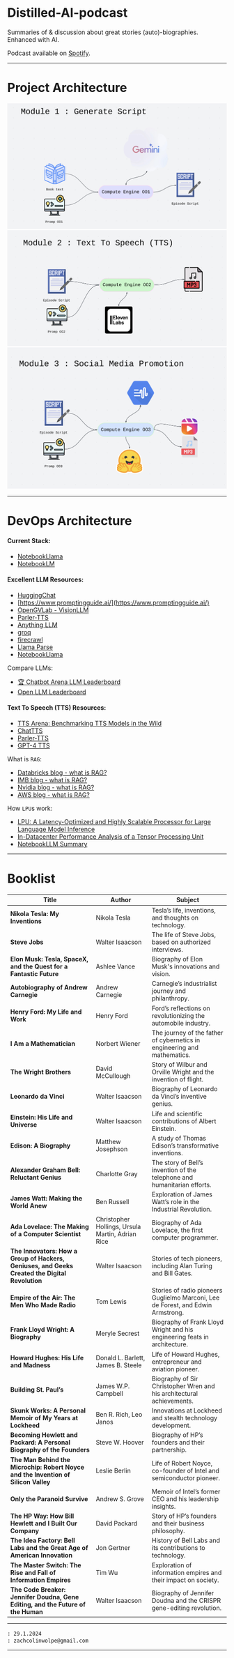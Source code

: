 # Distilled-AI-podcast


Summaries of &amp; discussion about great stories (auto)-biographies. Enhanced with AI.


Podcast available on [Spotify](https://podcasters.spotify.com/pod/show/distilled-audio).


----
# Project Architecture

![Module 1](https://github.com/ZachWolpe/Distilled-AI-podcast/blob/main/assets/architecture/module%201.png)
![Module 2](https://github.com/ZachWolpe/Distilled-AI-podcast/blob/main/assets/architecture/module%202.png)
![Module 3](https://github.com/ZachWolpe/Distilled-AI-podcast/blob/main/assets/architecture/module%203.png)



----
# DevOps Architecture

<Coming Soon>


#### Current Stack:

- [NotebookLlama](https://github.com/meta-llama/llama-recipes/tree/main/recipes/quickstart/NotebookLlama)
- [NotebookLM](https://notebooklm.google/)


#### Excellent LLM Resources:

- [HuggingChat](https://huggingface.co/chat/)
- [https://www.promptingguide.ai/](https://www.promptingguide.ai/)
- [OpenGVLab - VisionLLM](https://github.com/OpenGVLab/VisionLLM/tree/main/VisionLLM)
- [Parler-TTS](https://github.com/huggingface/parler-tts)
- [Anything LLM](https://anythingllm.com/)
- [groq](https://groq.com/)
- [firecrawl](https://www.firecrawl.dev/)
- [Llama Parse](https://github.com/run-llama/llama_parse)
- [NotebookLlama](https://github.com/meta-llama/llama-recipes/tree/main/recipes/quickstart/NotebookLlama)


Compare LLMs:

- [🏆 Chatbot Arena LLM Leaderboard](https://lmarena.ai/)
- [Open LLM Leaderboard](https://huggingface.co/spaces/open-llm-leaderboard/open_llm_leaderboard)

#### Text To Speech (TTS) Resources:

- [TTS Arena: Benchmarking TTS Models in the Wild](https://huggingface.co/spaces/TTS-AGI/TTS-Arena)
- [ChatTTS](https://chattts.com/)
- [Parler-TTS](https://github.com/huggingface/parler-tts)
- [GPT-4 TTS](https://platform.openai.com/docs/guides/text-to-speech)




What is `RAG`:

- [Databricks blog - what is RAG?](https://www.databricks.com/glossary/retrieval-augmented-generation-rag)
- [IMB blog - what is RAG?](https://research.ibm.com/blog/retrieval-augmented-generation-RAG)
- [Nvidia blog - what is RAG?](https://blogs.nvidia.com/blog/what-is-retrieval-augmented-generation/)
- [AWS blog - what is RAG?](https://aws.amazon.com/de/what-is/retrieval-augmented-generation/)

How `LPU`s work:

- [LPU: A Latency-Optimized and Highly Scalable Processor for Large Language Model Inference](https://arxiv.org/html/2408.07326v1)
- [In-Datacenter Performance Analysis of a Tensor Processing Unit](https://arxiv.org/pdf/1704.04760)
- [NotebookLLM Summary](https://notebooklm.google.com/notebook/ca31c7a7-73c6-41cc-b3e3-c6e55386191f?_gl=1*bsmjvd*_ga*MjY4NTEwODcwLjE3MjY1NjQ0NjQ.*_ga_W0LDH41ZCB*MTczMDI2MTc3My43LjEuMTczMDI2MTc3My42MC4wLjA.)



----
# Booklist


| **Title**                                    | **Author**                                  | **Subject**                                                                                 |
|----------------------------------------------|---------------------------------------------|---------------------------------------------------------------------------------------------|
| **Nikola Tesla: My Inventions**              | Nikola Tesla                                | Tesla’s life, inventions, and thoughts on technology.                                       |
| **Steve Jobs**                               | Walter Isaacson                             | The life of Steve Jobs, based on authorized interviews.                                     |
| **Elon Musk: Tesla, SpaceX, and the Quest for a Fantastic Future** | Ashlee Vance                 | Biography of Elon Musk's innovations and vision.                                            |
| **Autobiography of Andrew Carnegie**         | Andrew Carnegie                             | Carnegie’s industrialist journey and philanthropy.                                          |
| **Henry Ford: My Life and Work**             | Henry Ford                                  | Ford’s reflections on revolutionizing the automobile industry.                              |
| **I Am a Mathematician**                     | Norbert Wiener                              | The journey of the father of cybernetics in engineering and mathematics.                    |
| **The Wright Brothers**                      | David McCullough                            | Story of Wilbur and Orville Wright and the invention of flight.                             |
| **Leonardo da Vinci**                        | Walter Isaacson                             | Biography of Leonardo da Vinci’s inventive genius.                                          |
| **Einstein: His Life and Universe**          | Walter Isaacson                             | Life and scientific contributions of Albert Einstein.                                       |
| **Edison: A Biography**                      | Matthew Josephson                           | A study of Thomas Edison’s transformative inventions.                                       |
| **Alexander Graham Bell: Reluctant Genius**  | Charlotte Gray                              | The story of Bell’s invention of the telephone and humanitarian efforts.                    |
| **James Watt: Making the World Anew**        | Ben Russell                                 | Exploration of James Watt’s role in the Industrial Revolution.                              |
| **Ada Lovelace: The Making of a Computer Scientist** | Christopher Hollings, Ursula Martin, Adrian Rice | Biography of Ada Lovelace, the first computer programmer.                            |
| **The Innovators: How a Group of Hackers, Geniuses, and Geeks Created the Digital Revolution** | Walter Isaacson | Stories of tech pioneers, including Alan Turing and Bill Gates.                             |
| **Empire of the Air: The Men Who Made Radio**| Tom Lewis                                   | Stories of radio pioneers Guglielmo Marconi, Lee de Forest, and Edwin Armstrong.            |
| **Frank Lloyd Wright: A Biography**          | Meryle Secrest                              | Biography of Frank Lloyd Wright and his engineering feats in architecture.                  |
| **Howard Hughes: His Life and Madness**      | Donald L. Barlett, James B. Steele          | Life of Howard Hughes, entrepreneur and aviation pioneer.                                   |
| **Building St. Paul’s**                      | James W.P. Campbell                         | Biography of Sir Christopher Wren and his architectural achievements.                       |
| **Skunk Works: A Personal Memoir of My Years at Lockheed** | Ben R. Rich, Leo Janos           | Innovations at Lockheed and stealth technology development.                                 |
| **Becoming Hewlett and Packard: A Personal Biography of the Founders** | Steve W. Hoover                     | Biography of HP’s founders and their partnership.                                           |
| **The Man Behind the Microchip: Robert Noyce and the Invention of Silicon Valley** | Leslie Berlin                      | Life of Robert Noyce, co-founder of Intel and semiconductor pioneer.                        |
| **Only the Paranoid Survive**                | Andrew S. Grove                             | Memoir of Intel’s former CEO and his leadership insights.                                   |
| **The HP Way: How Bill Hewlett and I Built Our Company** | David Packard                        | Story of HP’s founders and their business philosophy.                                       |
| **The Idea Factory: Bell Labs and the Great Age of American Innovation** | Jon Gertner                | History of Bell Labs and its contributions to technology.                                   |
| **The Master Switch: The Rise and Fall of Information Empires** | Tim Wu                           | Exploration of information empires and their impact on society.                             |
| **The Code Breaker: Jennifer Doudna, Gene Editing, and the Future of the Human** | Walter Isaacson | Biography of Jennifer Doudna and the CRISPR gene-editing revolution.


---
```
: 29.1.2024
: zachcolinwolpe@gmail.com
```
----